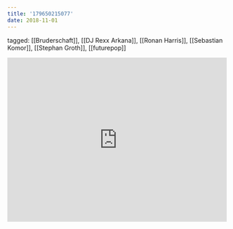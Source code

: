 ```yaml
---
title: '179650215077'
date: 2018-11-01
---
```

tagged: [[Bruderschaft]], [[DJ Rexx Arkana]], [[Ronan Harris]], [[Sebastian Komor]], [[Stephan Groth]], [[futurepop]]
<iframe allow="accelerometer; autoplay; clipboard-write; encrypted-media; gyroscope; picture-in-picture" allowfullscreen="" frameborder="0" height="375" id="youtube_iframe" src="https://www.youtube.com/embed/eBugs8pgtK0?feature=oembed&amp;enablejsapi=1&amp;origin=https://safe.txmblr.com&amp;wmode=opaque" width="500"></iframe>